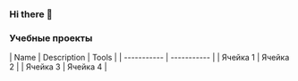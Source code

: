 ### Hi there 👋



### Учебные проекты
| Name | Description | Tools |
| ----------- | ----------- |
| Ячейка 1    | Ячейка 2   |
| Ячейка 3    | Ячейка 4   |
